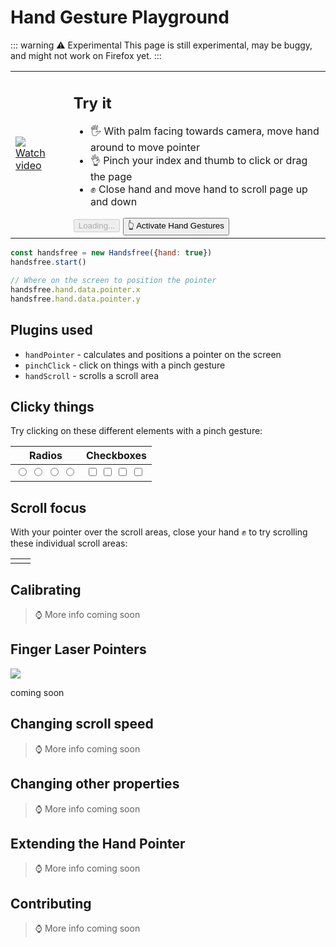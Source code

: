 # Hand Gesture Playground

::: warning ⚠ Experimental
This page is still experimental, may be buggy, and might not work on Firefox yet.
:::

<table>
  <tr>
    <td class="col-6">
    <a href="https://vimeo.com/484932006"><img src="https://media4.giphy.com/media/FxLUuTSxXjJPx8K9L4/giphy.gif"></a>
    <br><a href="https://vimeo.com/484932006">Watch video</a></td>
    <td class="col-6">
      <h2>Try it</h2>
      <ul>
        <li>🖐 With palm facing towards camera, move hand around to move pointer</li>
        <li>👌 Pinch your index and thumb to click or drag the page</li>
        <li>✊ Close hand and move hand to scroll page up and down</li>
      </ul>
      <HandsfreeToggle class="handsfree-hide-when-started-without-handpose" text-off="Activate Hand Gestures" text-on="Stop Handsfree" :opts="demoOpts" @started="onStarted" />
      <button class="large handsfree-show-when-started-without-handpose handsfree-show-when-loading" disabled><Fa-Spinner spin /> Loading...</button>
      <button class="large handsfree-show-when-started-without-handpose handsfree-hide-when-loading" @click="startDemo">👆 Activate Hand Gestures</button>
    </td>
  </tr>
</table>

```js
const handsfree = new Handsfree({hand: true})
handsfree.start()

// Where on the screen to position the pointer
handsfree.hand.data.pointer.x
handsfree.hand.data.pointer.y
```

## Plugins used
- `handPointer` - calculates and positions a pointer on the screen
- `pinchClick` - click on things with a pinch gesture
- `handScroll` - scrolls a scroll area

## Clicky things
Try clicking on these different elements with a pinch gesture:

<table>
  <thead>
    <tr>
      <th>Radios</th>
      <th>Checkboxes</th>
    </tr>
  </thead>
  <tbody>
    <tr>
      <td class="normal-fields">
        <input type="radio" name="radios" class="large">
        <input type="radio" name="radios" class="large">
        <input type="radio" name="radios" class="large">
        <input type="radio" name="radios" class="large">
      </td>
      <td class="normal-fields">
        <input type="checkbox" class="large">
        <input type="checkbox" class="large">
        <input type="checkbox" class="large">
        <input type="checkbox" class="large">
      </td>
    </tr>
  </tbody>
</table>

## Scroll focus
With your pointer over the scroll areas, close your hand ✊ to try scrolling these individual scroll areas:

<table>
  <tr>
    <td>
      <div class="demo-focus-area no-guides">
        <div><div></div></div>
      </div>
    </td>
    <td>
      <div class="demo-focus-area no-guides">
        <div><div></div></div>
      </div>
    </td>
  </tr>
</table>

## Calibrating

> ⌚ More info coming soon

## Finger Laser Pointers

![](https://media.giphy.com/media/2vcbWI2ZAPeGvJVpII/source.gif)

coming soon

## Changing scroll speed

> ⌚ More info coming soon

## Changing other properties

> ⌚ More info coming soon

## Extending the Hand Pointer

> ⌚ More info coming soon

## Contributing

> ⌚ More info coming soon


<!-- Code -->
<script>
export default {
  data () {
    return {
      demoOpts: {
        weboji: false,
        handpose: true
      }
    }
  },

  methods: {
    /**
     * Start the page with our preset options
     */
    startDemo () {
      this.$root.handsfree.start(this.demoOpts, this.onStarted)
    },
    
    /**
     * Toggle plugins
     */
    onStarted () {
      console.log('🖐 Hand Tracking started')
    }
  }
}
</script>